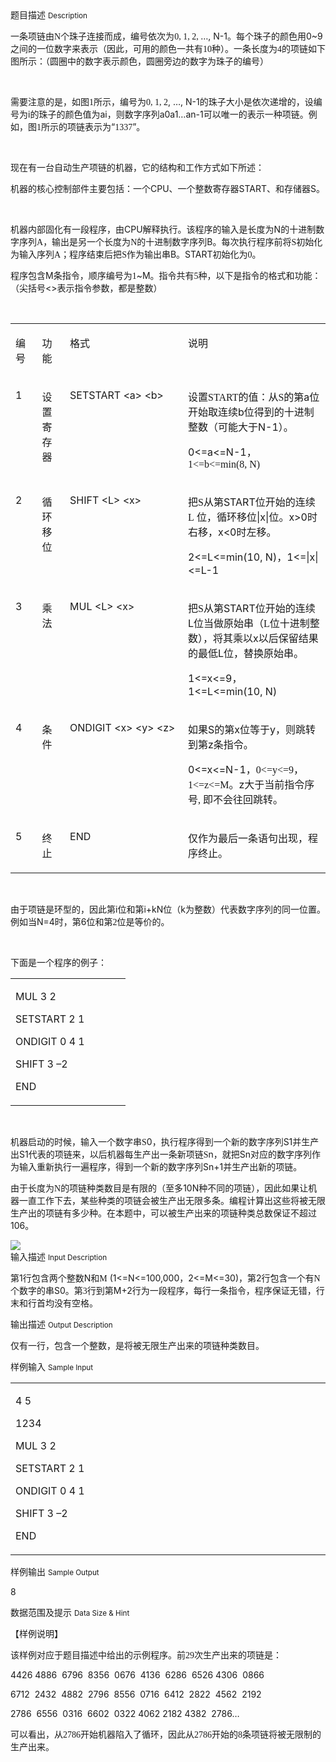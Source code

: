 <div class="panel panel-default">
<div class="area-title">
<span>
题目描述
<small>Description</small>
</span></div>
<div class="panel-body">

<p>一条项链由<span style="font-family: 'Times New Roman';">N</span><span style="">个珠子连接而成，编号依次为</span><span style="font-family: 'Times New Roman';">0, 1, 2, </span>…, N-1。每个珠子的颜色用0~9之间的一位数字来表示（因此，可用的颜色一共有<span style="font-family: 'Times New Roman';">10</span><span style="">种）。一条长度为</span><span style="font-family: 'Times New Roman';">4</span><span style="">的项链如下图所示：（圆圈中的数字表示颜色，圆圈旁边的数字为珠子的编号）</span></p>
<p> </p>
<p>需要注意的是，如图<span style="font-family: 'Times New Roman';">1</span><span style="">所示，编号为</span><span style="font-family: 'Times New Roman';">0, 1, 2</span>, …, N-1的珠子大小是依次递增的，设编号为i的珠子的颜色值为ai，则数字序列a0a1…an-1可以唯一的表示一种项链。例如，图<span style="font-family: 'Times New Roman';">1</span><span style="">所示的项链表示为“</span><span style="font-family: 'Times New Roman';">1337</span><span style="">”。</span></p>
<p> </p>
<p>现在有一台自动生产项链的机器，它的结构和工作方式如下所述：</p>
<p>机器的核心控制部件主要包括：一个CPU、一个整数寄存器START、和存储器S。</p>
<p> </p>
<p>机器内部固化有一段程序，由CPU解释执行。该程序的输入是长度为N的十进制数字序列<span style="font-family: 'Times New Roman';">A</span><span style="">，输出是另一个长度为</span><span style="font-family: 'Times New Roman';">N</span><span style="">的十进制数字序列</span>B。每次执行程序前将<span style="font-family: 'Times New Roman';">S</span><span style="">初始化为输入序列</span><span style="font-family: 'Times New Roman';">A</span><span style="">；程序结束后把</span><span style="font-family: 'Times New Roman';">S</span><span style="">作为输出串</span>B。START初始化为<span style="font-family: 'Times New Roman';">0</span><span style="">。</span></p>
<p>程序包含M条指令，顺序编号为<span style="font-family: 'Times New Roman';">1</span>~M<span style="">。指令共有</span><span style="font-family: 'Times New Roman';">5</span><span style="">种，以下是指令的格式和功能：（尖括号</span>&lt;&gt;表示指令参数，都是整数）</p>
<p> </p>
<table>
<tbody>
<tr>
<td valign="top" width="43">
<p>编号</p>
</td>
<td valign="top" width="48">
<p>功能</p>
</td>
<td valign="top" width="180">
<p>格式</p>
</td>
<td valign="top" width="296">
<p>说明</p>
</td>
</tr>
<tr>
<td valign="top" width="43">
<p>1</p>
</td>
<td valign="top" width="48">
<p>设置寄存器</p>
</td>
<td valign="top" width="180">
<p>SETSTART &lt;a&gt; &lt;b&gt;</p>
</td>
<td valign="top" width="296">
<p>设置<span style="font-family: 'Times New Roman';">START</span><span style="">的值：从</span><span style="font-family: 'Times New Roman';">S</span><span style="">的第</span>a位开始取连续b位得到的十进制整数（可能大于N-1）。</p>
<p>0&lt;=a&lt;=N-1<span style="">，</span><span style="font-family: 'Times New Roman';">1&lt;=b&lt;=min(8, N)</span></p>
</td>
</tr>
<tr>
<td valign="top" width="43">
<p>2</p>
</td>
<td valign="top" width="48">
<p>循环移位</p>
</td>
<td valign="top" width="180">
<p>SHIFT &lt;L&gt; &lt;x&gt;</p>
</td>
<td valign="top" width="296">
<p>把<span style="font-family: 'Times New Roman';">S</span><span style="">从第</span>START位开始的连续<span style="font-family: 'Times New Roman';">L</span> 位，循环移位|x|位。x&gt;0时右移，x&lt;0时左移。</p>
<p>2&lt;=L&lt;=min(10, N)，1&lt;=|x|&lt;=L-1</p>
</td>
</tr>
<tr>
<td valign="top" width="43">
<p>3</p>
</td>
<td valign="top" width="48">
<p>乘法</p>
</td>
<td valign="top" width="180">
<p>MUL &lt;L&gt; &lt;x&gt;</p>
</td>
<td valign="top" width="296">
<p>把<span style="font-family: 'Times New Roman';">S</span><span style="">从第</span>START位开始的连续L位当做原始串（<span style="font-family: 'Times New Roman';">L</span>位十进制整数），将其乘以x以后保留结果的最低L位，替换原始串。</p>
<p>1&lt;=x&lt;=9，1&lt;=L&lt;=min(10, N)</p>
</td>
</tr>
<tr>
<td valign="top" width="43">
<p>4</p>
</td>
<td valign="top" width="48">
<p>条件</p>
</td>
<td valign="top" width="180">
<p>ONDIGIT &lt;x&gt; &lt;y&gt; &lt;z&gt;</p>
</td>
<td valign="top" width="296">
<p>如果S的第x位等于y，则跳转到第z条指令。</p>
<p>0&lt;=x&lt;=N-1<span style="">，</span><span style="font-family: 'Times New Roman';">0&lt;=y&lt;=9</span><span style="">，</span><span style="font-family: 'Times New Roman';">1&lt;=z&lt;=M</span>。z大于当前指令序号<span style="font-family: 'Times New Roman';">, </span><span style="">即不会往回跳转。</span></p>
</td>
</tr>
<tr>
<td valign="top" width="43">
<p>5</p>
</td>
<td valign="top" width="48">
<p>终止</p>
</td>
<td valign="top" width="180">
<p>END</p>
</td>
<td valign="top" width="296">
<p>仅作为最后一条语句出现，程序终止。</p>
</td>
</tr>
</tbody>
</table>
<p> </p>
<p>由于项链是环型的，因此第i位和第i+kN位（k为整数）代表数字序列的同一位置。例如当N=4时，第6位和第<span style="font-family: 'Times New Roman';">2</span><span style="">位是等价的。</span></p>
<p> </p>
<p>下面是一个程序的例子：</p>
<table>
<tbody>
<tr>
<td valign="top" width="168">
<p>MUL 3 2</p>
<p>SETSTART 2 1</p>
<p>ONDIGIT 0 4 1</p>
<p>SHIFT 3 –2</p>
<p>END</p>
</td>
</tr>
</tbody>
</table>
<p> </p>
<p>机器启动的时候，输入一个数字串<span style="font-family: 'Times New Roman';">S</span>0，执行程序得到一个新的数字序列S1并生产出S1代表的项链来，以后机器每生产出一条新项链<span style="font-family: 'Times New Roman';">S</span>n，就把Sn对应的数字序列作为输入重新执行一遍程序，得到一个新的数字序列Sn+1并生产出新的项链。</p>
<p>由于长度为<span style="font-family: 'Times New Roman';">N</span><span style="">的项链种类数目是有限的（至多</span>10N种不同的项链），因此如果让机器一直工作下去，某些种类的项链会被生产出无限多条。编程计算出这些将被无限生产出的项链有多少种。在本题中，可以被生产出来的项链种类总数保证不超过106。</p>

<img src="/source/codevs/codevs-1677/img/aHR0cDovL3d3dy5qb3lvaS5jbi9wcm9ibGVtL2NvZGV2cy0xNjc3L2h0dHA6Ly9jb2RldnMuY24vbWVkaWEvaW1hZ2UvMTY3Ny5qcGc=.jpg" style="max-width:700px">

</div>
</div>

<div class="panel panel-default">
<div class="area-title">
<span>
输入描述
<small>Input Description</small>
</span></div>
<div class="panel-body">
<p>第1行包含两个整数N和<span style="font-family: 'Times New Roman';">M</span> (1&lt;=N&lt;=100,000，2&lt;=M&lt;=30)<span style="">，第</span>2行包含一个有<span style="font-family: 'Times New Roman';">N</span><span style="">个数字的串</span>S0。第<span style="font-family: 'Times New Roman';">3</span><span style="">行到第</span>M+2行为一段程序，每行一条指令，程序保证无错，行末和行首均没有空格。</p>

</div>
</div>
<div  class="panel panel-default">
<div class="area-title">
<span>
输出描述
<small>Output Description</small>
</span></div>
<div class="panel-body">

<p class="p0">仅有一行，包含一个整数，是将被无限生产出来的项链种类数目。</p>

</div>
</div>


<div class="panel panel-default">
<div class="area-title">
<span>
样例输入
<small>Sample Input</small>
</span></div>
<div class="panel-body">
<table>
<tbody>
<tr>
<td valign="top" width="284">
<p>4 5</p>
<p>1234</p>
<p>MUL 3 2</p>
<p>SETSTART 2 1</p>
<p>ONDIGIT 0 4 1</p>
<p>SHIFT 3 –2</p>
<p>END</p>
</td>
<td valign="top" width="284">
<p> </p>
</td>
</tr>
</tbody>
</table>

</div>
</div>

<div class="panel panel-default">
<div class="area-title">
<span>
样例输出
<small>Sample Output</small>
</span></div>
<div class="panel-body">
<p>8</p>

</div>
</div>

<div class="panel panel-default">
<div class="area-title">
<span>
数据范围及提示
<small>Data Size & Hint</small>
</span></div>
<div class="panel-body">
<p>【样例说明】</p>
<p>该样例对应于题目描述中给出的示例程序。前<span style="font-family: 'Times New Roman';">29</span><span style="">次生产出来的项链是：</span></p>
<p>4426 4886  6796  8356  0676  4136  6286  6526 4306  0866 </p>
<p>6712  2432  4882  2796  8556  0716  6412  2822  4562  2192</p>
<p>2786  6556  0316  6602  0322 4062 2182 4382  2786…</p>
<p>可以看出，从<span style="font-family: 'Times New Roman';">2786</span><span style="">开始机器陷入了循环，因此从</span><span style="font-family: 'Times New Roman';">2786</span><span style="">开始的</span><span style="font-family: 'Times New Roman';">8</span><span style="">条项链将被无限制的生产出来。</span></p>
</div>
</div>